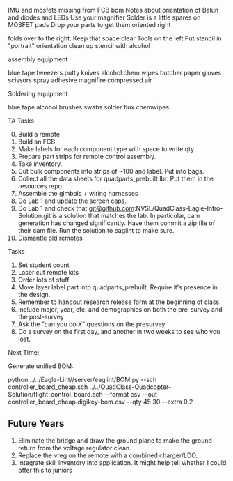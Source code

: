 

IMU and mosfets missing from FCB bom
Notes about orientation of Balun and diodes and LEDs
Use your magnifier
Solder is a little spares on MOSFET pads
Drop your parts to get them oriented right

folds over to the right.  Keep that space clear
Tools on the left
Put stencil in "portrait" orientation
clean up stencil with alcohol

assembly equipment

blue tape
tweezers
putty knives
alcohol
chem wipes
butcher paper
gloves
scissors
spray adhesive
magnifire
compressed air

Soldering equipment

blue tape
alcohol
brushes
swabs
solder
flux
chemwipes


TA Tasks

0. Build a remote
1. Build an FCB
2. Make labels for each component type with space to write qty.
3. Prepare part strips for remote control assembly.
4. Take inventory.
5. Cut bulk components into strips of ~100 and label.  Put into bags.
6. Collect all the data sheets for quadparts_prebuilt.lbr.  Put them in the resources repo.
7. Assemble the gimbals + wiring harnesses
8. Do Lab 1 and update the screen caps.
9. Do Lab 1 and check that git@github.com:NVSL/QuadClass-Eagle-Intro-Solution.git is a solution that matches the lab.  In particular, cam generation has changed significantly.  Have them commit a zip file of their cam file.  Run the solution to eaglint to make sure. 
10. Dismantle old remotes


Tasks

1.  Set student count
1.  Laser cut remote kits
2.  Order lots of stuff
3.  Move layer label part into quadparts_prebuilt.  Require it's presence in the design.
5.  Remember to handout research release form at the beginning of class.
6.  include major, year, etc. and demographics on both the pre-survey and the post-survey
7.  Ask the "can you do X" questions on the presurvey.
8.  Do a survey on the first day, and another in two weeks to see who you lost.

Next Time:

Generate unified BOM:

python ../../Eagle-Lint//server/eaglint/BOM.py --sch controller_board_cheap.sch ../../QuadClass-Quadcopter-Solution/flight_control_board.sch --format csv --out controller_board_cheap.digikey-bom.csv --qty 45 30 --extra 0.2

## Future Years

1. Eliminate the bridge and draw the ground plane to make the ground return from the voltage regulator clean. 
2. Replace the vreg on the remote with a combined charger/LDO. 
3.  Integrate skill inventory into application.  It might help tell whether I could offer this to juniors


